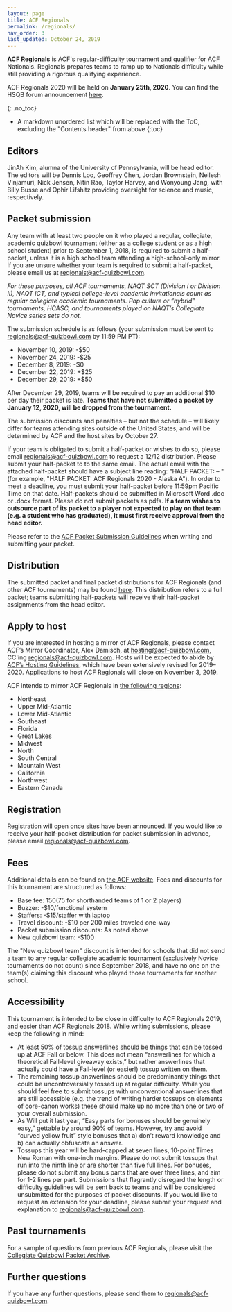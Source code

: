 ```yaml
---
layout: page
title: ACF Regionals
permalink: /regionals/
nav_order: 3
last_updated: October 24, 2019
---
```


**ACF Regionals** is ACF's regular-difficulty tournament and qualifier for ACF Nationals. Regionals prepares teams to ramp up to Nationals difficulty while still providing a rigorous qualifying experience.

ACF Regionals 2020 will be held on **January 25th, 2020**. You can find the HSQB forum announcement [here](https://hsquizbowl.org/forums/viewtopic.php?f=8&t=23290).

{: .no_toc}
* A markdown unordered list which will be replaced with the ToC, excluding the "Contents header" from above
{:toc}

## Editors
JinAh Kim, alumna of the University of Pennsylvania, will be head editor. The editors will be Dennis Loo, Geoffrey Chen, Jordan Brownstein, Neilesh Vinjamuri, Nick Jensen, Nitin Rao, Taylor Harvey, and Wonyoung Jang, with Billy Busse and Ophir Lifshitz providing oversight for science and music, respectively.

## Packet submission
Any team with at least two people on it who played a regular, collegiate, academic quizbowl tournament (either as a college student or as a high school student) prior to September 1, 2018, is required to submit a half-packet, unless it is a high school team attending a high-school-only mirror. If you are unsure whether your team is required to submit a half-packet, please email us at [regionals@acf-quizbowl.com](mailto:regionals@acf-quizbowl.com).

*For these purposes, all ACF tournaments, NAQT SCT (Division I or Division II), NAQT ICT, and typical college-level academic invitationals count as regular collegiate academic tournaments. Pop culture or “hybrid” tournaments, HCASC, and tournaments played on NAQT’s Collegiate Novice series sets do not.*

The submission schedule is as follows (your submission must be sent to [regionals@acf-quizbowl.com](mailto:regionals@acf-quizbowl.com) by 11:59 PM PT):
- November 10, 2019: -$50
- November 24, 2019: -$25
- December 8, 2019: -$0
- December 22, 2019: +$25
- December 29, 2019: +$50

After December 29, 2019, teams will be required to pay an additional $10 per day their packet is late. **Teams that have not submitted a packet by January 12, 2020, will be dropped from the tournament.**

The submission discounts and penalties – but not the schedule – will likely differ for teams attending sites outside of the United States, and will be determined by ACF and the host sites by October 27.

If your team is obligated to submit a half-packet or wishes to do so, please email [regionals@acf-quizbowl.com](mailto:regionals@acf-quizbowl.com) to request a 12/12 distribution. Please submit your half-packet to to the same email. The actual email with the attached half-packet should have a subject line reading: "HALF PACKET: <Tournament Name> <Year> – <School Name> <Team Name or Letter>" (for example, "HALF PACKET: ACF Regionals 2020 - Alaska A"). In order to meet a deadline, you must submit your half-packet before 11:59pm Pacific Time on that date. Half-packets should be submitted in Microsoft Word .doc or .docx format. Please do not submit packets as pdfs. **If a team wishes to outsource part of its packet to a player not expected to play on that team (e.g. a student who has graduated), it must first receive approval from the head editor.**

Please refer to the [ACF Packet Submission Guidelines](/packet-submission-guidelines) when writing and submitting your packet.

## Distribution

The submitted packet and final packet distributions for ACF Regionals (and other ACF tournaments) may be found [here](/distribution). This distribution refers to a full packet; teams submitting half-packets will receive their half-packet assignments from the head editor.

## Apply to host
If you are interested in hosting a mirror of ACF Regionals, please contact ACF’s Mirror Coordinator, Alex Damisch, at [hosting@acf-quizbowl.com](mailto:hosting@acf-quizbowl.com), CC'ing [regionals@acf-quizbowl.com](mailto:regionals@acf-quizbowl.com). Hosts will be expected to abide by [ACF’s Hosting Guidelines](/hosting-guidelines), which have been extensively revised for 2019–2020. Applications to host ACF Regionals will close on November 3, 2019.

ACF intends to mirror ACF Regionals in [the following regions](https://acf-quizbowl.com/hosting-guidelines/#regions-according-to-acf):
- Northeast
- Upper Mid-Atlantic
- Lower Mid-Atlantic
- Southeast
- Florida
- Great Lakes
- Midwest
- North
- South Central
- Mountain West
- California
- Northwest
- Eastern Canada

## Registration
Registration will open once sites have been announced. If you would like to receive your half-packet distribution for packet submission in advance, please email [regionals@acf-quizbowl.com](mailto:regionals@acf-quizbowl.com).

## Fees
Additional details can be found on [the ACF website](https://acf-quizbowl.com/hosting-guidelines/#finances). Fees and discounts for this tournament are structured as follows:
- Base fee: $150 ($75 for shorthanded teams of 1 or 2 players)
- Buzzer: -$10/functional system
- Staffers: -$15/staffer with laptop
- Travel discount: -$10 per 200 miles traveled one-way
- Packet submission discounts: As noted above
- New quizbowl team: -$100

The "New quizbowl team" discount is intended for schools that did not send a team to any regular collegiate academic tournament (exclusively Novice tournaments do not count) since September 2018, and have no one on the team(s) claiming this discount who played those tournaments for another school.

## Accessibility
This tournament is intended to be close in difficulty to ACF Regionals 2019, and easier than ACF Regionals 2018. While writing submissions, please keep the following in mind:
- At least 50% of tossup answerlines should be things that can be tossed up at ACF Fall or below. This does not mean “answerlines for which a theoretical Fall-level giveaway exists,” but rather answerlines that actually could have a Fall-level (or easier!) tossup written on them.
- The remaining tossup answerlines should be predominantly things that could be uncontroversially tossed up at regular difficulty. While you should feel free to submit tossups with unconventional answerlines that are still accessible (e.g. the trend of writing harder tossups on elements of core-canon works) these should make up no more than one or two of your overall submission.
- As Will put it last year, “Easy parts for bonuses should be genuinely easy,” gettable by around 90% of teams. However, try and avoid “curved yellow fruit” style bonuses that a) don’t reward knowledge and b) can actually obfuscate an answer.
- Tossups this year will be hard-capped at seven lines, 10-point Times New Roman with one-inch margins. Please do not submit tossups that run into the ninth line or are shorter than five full lines. For bonuses, please do not submit any bonus parts that are over three lines, and aim for 1-2 lines per part.
Submissions that flagrantly disregard the length or difficulty guidelines will be sent back to teams and will be considered unsubmitted for the purposes of packet discounts. If you would like to request an extension for your deadline, please submit your request and explanation to [regionals@acf-quizbowl.com](mailto:regionals@acf-quizbowl.com).

## Past tournaments
For a sample of questions from previous ACF Regionals, please visit the [Collegiate Quizbowl Packet Archive](http://hsquizbowl.org/db/questionsets/search/?name=ACF+Regionals&col=1&season=&archived=y).

## Further questions
If you have any further questions, please send them to [regionals@acf-quizbowl.com](mailto:regionals@acf-quizbowl.com).
